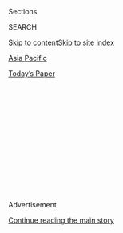 <div id="app">

<div>

<div>

<div>

<div class="NYTAppHideMasthead css-1q2w90k e1suatyy0">

<div class="section css-ui9rw0 e1suatyy2">

<div class="css-eph4ug er09x8g0">

<div class="css-6n7j50">

</div>

<span class="css-1dv1kvn">Sections</span>

<div class="css-10488qs">

<span class="css-1dv1kvn">SEARCH</span>

</div>

[Skip to content](#site-content)[Skip to site index](#site-index)

</div>

<div id="masthead-section-label" class="css-1wr3we4 eaxe0e00">

[Asia
Pacific](https://www.nytimes3xbfgragh.onion/section/world/asia)

</div>

<div class="css-10698na e1huz5gh0">

</div>

</div>

<div id="masthead-bar-one" class="section hasLinks css-15hmgas e1csuq9d3">

<div class="css-uqyvli e1csuq9d0">

</div>

<div class="css-1uqjmks e1csuq9d1">

</div>

<div class="css-9e9ivx">

[](https://myaccount.nytimes3xbfgragh.onion/auth/login?response_type=cookie&client_id=vi)

</div>

<div class="css-1bvtpon e1csuq9d2">

[Today’s
Paper](https://www.nytimes3xbfgragh.onion/section/todayspaper)

</div>

</div>

</div>

</div>

<div data-aria-hidden="false">

<div id="site-content" data-role="main">

<div>

<div class="css-1aor85t" style="opacity:0.000000001;z-index:-1;visibility:hidden">

<div class="css-1hqnpie">

<div class="css-epjblv">

<span class="css-17xtcya">[Asia
Pacific](/section/world/asia)</span><span class="css-x15j1o">|</span><span class="css-fwqvlz">China’s
Leash on Hong Kong Tightens, Choking a
Broadcaster</span>

</div>

<div class="css-k008qs">

<div class="css-1iwv8en">

<span class="css-18z7m18"></span>

<div>

</div>

</div>

<span class="css-1n6z4y">https://nyti.ms/3iAxMt8</span>

<div class="css-1705lsu">

<div class="css-4xjgmj">

<div class="css-4skfbu" data-role="toolbar" data-aria-label="Social Media Share buttons, Save button, and Comments Panel with current comment count" data-testid="share-tools">

  - 
  - 
  - 
  - 
    
    <div class="css-6n7j50">
    
    </div>

  - 

</div>

</div>

</div>

</div>

</div>

</div>

<div id="NYT_TOP_BANNER_REGION" class="css-13pd83m">

</div>

<div id="top-wrapper" class="css-1sy8kpn">

<div id="top-slug" class="css-l9onyx">

Advertisement

</div>

[Continue reading the main
story](#after-top)

<div class="ad top-wrapper" style="text-align:center;height:100%;display:block;min-height:250px">

<div id="top" class="place-ad" data-position="top" data-size-key="top">

</div>

</div>

<div id="after-top">

</div>

</div>

<div>

<div id="sponsor-wrapper" class="css-1hyfx7x">

<div id="sponsor-slug" class="css-19vbshk">

Supported by

</div>

[Continue reading the main
story](#after-sponsor)

<div id="sponsor" class="ad sponsor-wrapper" style="text-align:center;height:100%;display:block">

</div>

<div id="after-sponsor">

</div>

</div>

<div class="css-186x18t">

</div>

<div class="css-1vkm6nb ehdk2mb0">

# China’s Leash on Hong Kong Tightens, Choking a Broadcaster

</div>

RTHK, a government-funded news organization, has a fierce independent
streak that has long angered the authorities.

<div class="css-79elbk" data-testid="photoviewer-wrapper">

<div class="css-z3e15g" data-testid="photoviewer-wrapper-hidden">

</div>

<div class="css-1a48zt4 ehw59r15" data-testid="photoviewer-children">

![<span class="css-16f3y1r e13ogyst0" data-aria-hidden="true">The
“Headliner” set at Radio Television Hong Kong in June. The show, which
has taken pointed jabs at the police, was suspended after government
complaints.</span><span class="css-cnj6d5 e1z0qqy90" itemprop="copyrightHolder"><span class="css-1ly73wi e1tej78p0">Credit...</span><span><span>Lam
Yik Fei for The New York
Times</span></span></span>](https://static01.graylady3jvrrxbe.onion/images/2020/07/08/world/08hk-media1/merlin_173650671_d58ed9e7-a4c4-446b-bd5f-770eb891865b-articleLarge.jpg?quality=75&auto=webp&disable=upscale)

</div>

</div>

<div class="css-18e8msd">

<div class="css-vp77d3 epjyd6m0">

<div class="css-1baulvz">

By [<span class="css-1baulvz" itemprop="name">Austin
Ramzy</span>](https://www.nytimes3xbfgragh.onion/by/austin-ramzy) and
<span class="css-1baulvz last-byline" itemprop="name">Ezra Cheung</span>

</div>

</div>

  - 
    
    <div class="css-ld3wwf e16638kd2">
    
    Published July 8, 2020Updated July 13,
    2020
    
    </div>

  - 
    
    <div class="css-4xjgmj">
    
    <div class="css-pvvomx" data-role="toolbar" data-aria-label="Social Media Share buttons, Save button, and Comments Panel with current comment count" data-testid="share-tools">
    
      - 
      - 
      - 
      - 
        
        <div class="css-6n7j50">
        
        </div>
    
      - 
    
    </div>
    
    </div>

</div>

<div class="css-mdjrty">

[阅读简体中文版](https://cn.nytimes3xbfgragh.onion/china/20200709/hong-kong-security-china-media/ "Read in Simplified Chinese")[閱讀繁體中文版](https://cn.nytimes3xbfgragh.onion/china/20200709/hong-kong-security-china-media/zh-hant/ "Read in Traditional Chinese")

</div>

</div>

<div class="section meteredContent css-1r7ky0e" name="articleBody" itemprop="articleBody">

<div class="css-1fanzo5 StoryBodyCompanionColumn">

<div class="css-53u6y8">

HONG KONG — [Hong
Kong’s](https://www.nytimes3xbfgragh.onion/2020/07/13/world/asia/hong-kong-elections-security.html)
public broadcaster has long been a rare example of a government-funded
news organization operating on Chinese soil that fearlessly attempts to
hold officials accountable.

The broadcaster, Radio Television Hong Kong, dug into security footage
last year to show how [the police failed to
respond](https://tvfilm.newyorkfestivals.com/Winners/WinnerDetailsNew/ae1a0cfa-80bf-4449-bddf-47ddee103758)
when [a mob attacked protesters in a train
station](https://www.nytimes3xbfgragh.onion/2019/07/22/world/asia/hong-kong-protest-mob-attack-yuen-long.html),
leading to widespread criticism of the authorities. The broadcaster also
produced a [three-part documentary on China’s crackdown on Muslims in
Xinjiang](https://tvfilm.newyorkfestivals.com/Winners/WinnerDetailsNew/e8b03ef2-7a8a-422f-b42c-cc44f802f7f6).
One RTHK journalist, Nabela Qoser, [became
famous](https://twitter.com/tomgrundy/status/1153515102043197442) in
Hong Kong for her persistent questioning of top officials.

Now, RTHK’s journalists and hard-hitting investigations appear
vulnerable to [China’s new national security
law](https://www.nytimes3xbfgragh.onion/2020/07/13/world/asia/hong-kong-elections-security.html),
which takes aim at dissent and could rein in the city’s largely
freewheeling news organizations. The broadcaster, modeled on the British
Broadcasting Corporation, has already been feeling pressure.

RTHK has drawn fire in recent months from the police, establishment
lawmakers and pro-Beijing activists. Its critics have filed thousands of
complaints accusing the broadcaster of bias against the government and
regularly protest outside its studios.

</div>

</div>

<div class="css-1fanzo5 StoryBodyCompanionColumn">

<div class="css-53u6y8">

“If you want to enjoy freedom, you have obligations to follow,” said
Innes Tang, the chairman of Politihk Social Strategic, a nonprofit
pro-Beijing group that has organized protests and petitions against
RTHK. “You cannot use fake news to attack people. That is not part of
freedom of expression.”

</div>

</div>

<div class="css-79elbk" data-testid="photoviewer-wrapper">

<div class="css-z3e15g" data-testid="photoviewer-wrapper-hidden">

</div>

<div class="css-1a48zt4 ehw59r15" data-testid="photoviewer-children">

![<span class="css-16f3y1r e13ogyst0" data-aria-hidden="true">Ng
Chi-sum, left, and Tsang Chi-ho during the filming of a segment of the
satirical show “Headliner” at RTHK’s
studios.</span><span class="css-cnj6d5 e1z0qqy90" itemprop="copyrightHolder"><span class="css-1ly73wi e1tej78p0">Credit...</span><span>Lam
Yik Fei for The New York
Times</span></span>](https://static01.graylady3jvrrxbe.onion/images/2020/07/08/world/08hk-media2/merlin_173650587_5136eeac-c105-4cf5-aeb7-ae33e7d6c571-articleLarge.jpg?quality=75&auto=webp&disable=upscale)

</div>

</div>

<div class="css-1fanzo5 StoryBodyCompanionColumn">

<div class="css-53u6y8">

As the objections mounted, RTHK was forced to suspend a satirical
program that made fun of the police. It was criticized by the Hong Kong
government for asking the World Health Organization if Taiwan could join
the global health body from which Beijing has shut it out. The
broadcaster faces a formal government review into its operations
starting next week.

The sweeping national security law China imposed last week on Hong Kong
is directed at quelling [the pro-democracy protest
movement](https://www.nytimes3xbfgragh.onion/2020/06/09/world/asia/hong-kong-protests-one-year-later.html)
that roiled the territory last year, but it also calls for tougher
regulation of the media. The worry is that the law would be used to
muzzle outlets by requiring publishers and broadcasters to avoid content
and discussions that could be seen by the authorities as subversive. The
worst-case fear is that RTHK, as a government department, could be
forced to become an organ of state propaganda.

The city’s news outlets have faced an onslaught. Reporters covering
protests have been pepper-sprayed and detained by the police. [Jimmy
Lai](https://www.nytimes3xbfgragh.onion/2019/08/23/world/asia/jimmy-lai-hong-kong-protests.html),
the publisher of the Apple Daily, a pro-democracy newspaper, was [one of
several opposition figures
arrested](https://www.nytimes3xbfgragh.onion/2020/02/28/world/asia/jimmy-lai-hong-kong-arrested.html)
early this year, and state media have accused him of fomenting unrest.

</div>

</div>

<div class="css-1fanzo5 StoryBodyCompanionColumn">

<div class="css-53u6y8">

Pro-Beijing lawmakers have urged the government to register journalists.
The new security law also calls for a group of government bodies,
including the national security office, to oversee foreign journalists,
raising concerns about the erosion of press freedoms.

A reporter asked Carrie Lam, the city’s leader, at a briefing on Tuesday
if she would guarantee that journalists in the city would be free to
report with the new law in place. Mrs. Lam responded that if “all
reporters in Hong Kong can give me a 100 percent guarantee that they
will not commit any offenses under this piece of national legislation,
then I can do the same.”

Yuen Chan, a senior lecturer of journalism at City, University of London
who worked for RTHK in the late 1990s and early 2000s, said the
broadcaster was in an “extremely perilous situation” because its status
as a government department made it easier for Beijing to exert
control.

</div>

</div>

<div class="css-79elbk" data-testid="photoviewer-wrapper">

<div class="css-z3e15g" data-testid="photoviewer-wrapper-hidden">

</div>

<div class="css-1a48zt4 ehw59r15" data-testid="photoviewer-children">

<div class="css-1xdhyk6 erfvjey0">

<span class="css-1ly73wi e1tej78p0">Image</span>

<div class="css-zjzyr8">

<div data-testid="lazyimage-container" style="height:257.77777777777777px">

</div>

</div>

</div>

<span class="css-16f3y1r e13ogyst0" data-aria-hidden="true">Jimmy Lai,
the publisher of Apple Daily, a pro-democracy newspaper, has been
accused of fomenting
unrest.</span><span class="css-cnj6d5 e1z0qqy90" itemprop="copyrightHolder"><span class="css-1ly73wi e1tej78p0">Credit...</span><span>Lam
Yik Fei for The New York Times</span></span>

</div>

</div>

<div class="css-1fanzo5 StoryBodyCompanionColumn">

<div class="css-53u6y8">

The news organization appears to be taking pre-emptive steps to avoid
falling afoul of the security law. In recent weeks, several RTHK
journalists say, editors have told reporters not to emphasize
pro-independence slogans in their news reports.

An RTHK spokeswoman, Amen Ng, said that RTHK journalists “have been
doing their job professionally” but added that the broadcaster was not a
“platform to promote Hong Kong independence.”

But there were already signs in RTHK’s newsroom that a chill was setting
in.

Kirindi Chan, a top RTHK executive, announced unexpectedly in June that
she would resign, citing health reasons. Days later, she met with RTHK
reporters who pressed her if she was being forced out over their
coverage of the antigovernment demonstrations. Ms. Chan denied being
ousted, but she sought to deliver some solemn advice.

</div>

</div>

<div class="css-1fanzo5 StoryBodyCompanionColumn">

<div class="css-53u6y8">

Ms. Chan reminded the reporters and producers of their role as civil
servants, and urged them to comply with the government’s code of
conduct, according to two people who attended the meeting and spoke on
condition of anonymity to discuss an internal matter.

She did not go into details, but the civil service code calls for
impartiality and loyalty to the government, values the authorities have
stressed to discourage government employees from joining the protests.

Over an RTHK career of nearly three decades, Ms. Chan earned the respect
of her staff for being a staunch defender of the organization’s
editorial independence. At the end of the somber half-hour meeting, the
reporters gave Ms. Chan a bouquet of red and yellow tulips, but an
employees’ union said her departure was an ominous sign.

“We worry that Ms. Chan’s resignation would set the scene for further
attacks on RTHK,” the union said in a statement.

RTHK has also found itself caught in geopolitical wrangling between
China and Taiwan, the self-governing island that Beijing claims as part
of its
territory.

</div>

</div>

<div class="css-79elbk" data-testid="photoviewer-wrapper">

<div class="css-z3e15g" data-testid="photoviewer-wrapper-hidden">

</div>

<div class="css-1a48zt4 ehw59r15" data-testid="photoviewer-children">

<div class="css-1xdhyk6 erfvjey0">

<span class="css-1ly73wi e1tej78p0">Image</span>

<div class="css-zjzyr8">

<div data-testid="lazyimage-container" style="height:257.77777777777777px">

</div>

</div>

</div>

<span class="css-16f3y1r e13ogyst0" data-aria-hidden="true">Filming a
scene for “Headliner” last month. The show’s suspension has caused some
alarm within
RTHK.</span><span class="css-cnj6d5 e1z0qqy90" itemprop="copyrightHolder"><span class="css-1ly73wi e1tej78p0">Credit...</span><span>Lam
Yik Fei for The New York Times</span></span>

</div>

</div>

<div class="css-1fanzo5 StoryBodyCompanionColumn">

<div class="css-53u6y8">

In April, the government criticized RTHK over an interview the
broadcaster ran with a World Health Organization official, Dr. Bruce
Aylward, who was asked whether Taiwan should be allowed to participate
in the health body. Taiwan had been shut out by Beijing in recent years.

</div>

</div>

<div class="css-1fanzo5 StoryBodyCompanionColumn">

<div class="css-53u6y8">

In an awkward exchange that highlighted the sensitivity of the topic,
Dr. Aylward first said he did not hear the question, then asked to move
on. When the reporter repeated it, the line went dead; minutes later,
asked again, Dr. Aylward replied, “We’ve already talked about China.”
The interaction gave further ammunition to critics who say the health
body is unduly beholden to Beijing.

Edward Yau, the Hong Kong secretary for commerce and economic
development, which supervises RTHK, accused the broadcaster of having
breached China’s official stance toward Taiwan. Such a rebuke now
carries more significance against the backdrop of the security law,
which focuses heavily on perceived threats to China’s sovereignty.

If RTHK were forced to adopt a new role as a broadcaster that serves as
the voice of the government, it would be the culmination of a
decades-long campaign by its pro-Beijing critics.

RTHK was founded as a government radio station in 1928, when Hong Kong
was a British colony, and broadcast official bulletins for half a
century before it set up its own newsroom in 1973. Not long after the
territory returned to Chinese rule in 1997, pro-Beijing politicians
started urging RTHK to fall in line with the central
government.

</div>

</div>

<div class="css-79elbk" data-testid="photoviewer-wrapper">

<div class="css-z3e15g" data-testid="photoviewer-wrapper-hidden">

</div>

<div class="css-1a48zt4 ehw59r15" data-testid="photoviewer-children">

<div class="css-1xdhyk6 erfvjey0">

<span class="css-1ly73wi e1tej78p0">Image</span>

<div class="css-zjzyr8">

<div data-testid="lazyimage-container" style="height:257.77777777777777px">

</div>

</div>

</div>

<span class="css-16f3y1r e13ogyst0" data-aria-hidden="true">Mr. Ng
Chi-sum, the “Headliner” host,  posed for a selfie with a crew member on
the day of the final
shoot.</span><span class="css-cnj6d5 e1z0qqy90" itemprop="copyrightHolder"><span class="css-1ly73wi e1tej78p0">Credit...</span><span>Lam
Yik Fei for The New York Times</span></span>

</div>

</div>

<div class="css-1fanzo5 StoryBodyCompanionColumn">

<div class="css-53u6y8">

Editorial independence is enshrined in RTHK’s charter. But unlike the
United States or Britain, where public broadcasting is given greater
autonomy from the government through nonprofit corporations, RTHK is a
government department, which makes it far more vulnerable to official
intervention.

The government flexed its grip over RTHK most overtly in May when it
complained about “Headliner,” a satirical program that had taken pointed
jabs at the police. That prompted the broadcaster to apologize and
suspend the show, a decision that caused some alarm within the
organization.

</div>

</div>

<div class="css-1fanzo5 StoryBodyCompanionColumn">

<div class="css-53u6y8">

“If those who are in power cannot tolerate ‘Headliner,’ then their
intolerance will extend to other current affairs programs,” said Gladys
Chiu, the chairwoman of RTHK’s labor
union.

</div>

</div>

<div class="css-79elbk" data-testid="photoviewer-wrapper">

<div class="css-z3e15g" data-testid="photoviewer-wrapper-hidden">

</div>

<div class="css-1a48zt4 ehw59r15" data-testid="photoviewer-children">

<div class="css-1xdhyk6 erfvjey0">

<span class="css-1ly73wi e1tej78p0">Image</span>

<div class="css-zjzyr8">

<div data-testid="lazyimage-container" style="height:257.77777777777777px">

</div>

</div>

</div>

<span class="css-16f3y1r e13ogyst0" data-aria-hidden="true">Before
“Headliner” was suspended, Mr. Ng portrayed Hong Kong’s leader as the
out-of-touch empress who led China during the decline of the Qing
dynasty. </span><span class="css-cnj6d5 e1z0qqy90" itemprop="copyrightHolder"><span class="css-1ly73wi e1tej78p0">Credit...</span><span>Lam
Yik Fei for The New York Times</span></span>

</div>

</div>

<div class="css-1fanzo5 StoryBodyCompanionColumn">

<div class="css-53u6y8">

On a recent Wednesday, the staff of “Headliner” gathered in RTHK’s aging
studio for a final shoot. Ng Chi-sum, a longtime host of the show,
portrayed Carrie Lam, Hong Kong’s leader, as Cixi, the out-of-touch
empress dowager during the final decline of the Qing dynasty, donning a
gaudy headdress, a fake pearl necklace and a gown.

The hosts kept up a light banter between takes, but off camera, Mr. Ng,
61, spoke gloomily of the show’s prospects, and those of the city
itself.

“The worst is yet to come,” Mr. Ng said. “The overall trend nowadays is
an exhaustive takeover of Hong Kong.”

</div>

</div>

<div>

</div>

</div>

<div>

</div>

<div>

</div>

<div>

</div>

<div>

<div id="bottom-wrapper" class="css-1ede5it">

<div id="bottom-slug" class="css-l9onyx">

Advertisement

</div>

[Continue reading the main
story](#after-bottom)

<div id="bottom" class="ad bottom-wrapper" style="text-align:center;height:100%;display:block;min-height:90px">

</div>

<div id="after-bottom">

</div>

</div>

</div>

</div>

</div>

## Site Index

<div>

</div>

## Site Information Navigation

  - [© <span>2020</span> <span>The New York Times
    Company</span>](https://help.nytimes3xbfgragh.onion/hc/en-us/articles/115014792127-Copyright-notice)

<!-- end list -->

  - [NYTCo](https://www.nytco.com/)
  - [Contact
    Us](https://help.nytimes3xbfgragh.onion/hc/en-us/articles/115015385887-Contact-Us)
  - [Work with us](https://www.nytco.com/careers/)
  - [Advertise](https://nytmediakit.com/)
  - [T Brand Studio](http://www.tbrandstudio.com/)
  - [Your Ad
    Choices](https://www.nytimes3xbfgragh.onion/privacy/cookie-policy#how-do-i-manage-trackers)
  - [Privacy](https://www.nytimes3xbfgragh.onion/privacy)
  - [Terms of
    Service](https://help.nytimes3xbfgragh.onion/hc/en-us/articles/115014893428-Terms-of-service)
  - [Terms of
    Sale](https://help.nytimes3xbfgragh.onion/hc/en-us/articles/115014893968-Terms-of-sale)
  - [Site
    Map](https://spiderbites.nytimes3xbfgragh.onion)
  - [Help](https://help.nytimes3xbfgragh.onion/hc/en-us)
  - [Subscriptions](https://www.nytimes3xbfgragh.onion/subscription?campaignId=37WXW)

</div>

</div>

</div>

</div>
